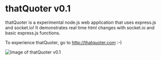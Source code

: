 # thatQuoter v0.1

thatQuoter is a experimental node.js web application that uses express.js and socket.io! 
It demonstrates real time html changes with socket.io and basic express.js functions.

To experience thatQuoter, go to http://thatquoter.com :-)

![Image of thatQuoter v0.1](http://imgur.com/a/IG7D2)


